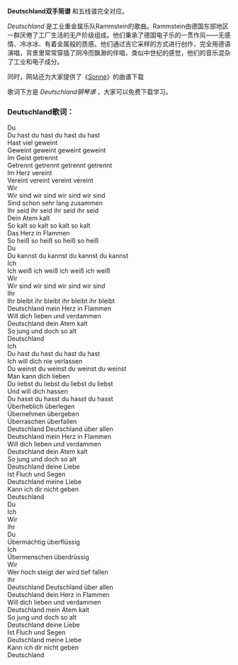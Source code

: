 

**Deutschland双手简谱** 和五线谱完全对应。

_Deutschland_
是工业重金属乐队Rammstein的歌曲。Rammstein由德国东部地区一群厌倦了工厂生活的无产阶级组成。他们秉承了德国电子乐的一贯作风——无感情、冷冰冰、有着金属般的质感。他们通过吉它采样的方式进行创作，完全用德语演唱，背景里常常穿插了阴冷而飘渺的伴唱，类似中世纪的感觉，他们的音乐混杂了工业和电子成分。

同时，网站还为大家提供了《[Sonne](Music-6528-Sonne-Rammstein.html "Sonne")》的曲谱下载

歌词下方是 _Deutschland钢琴谱_ ，大家可以免费下载学习。

### Deutschland歌词：

Du  
Du hast du hast du hast du hast  
Hast viel geweint  
Geweint geweint geweint geweint  
Im Geist getrennt  
Getrennt getrennt getrennt getrennt  
Im Herz vereint  
Vereint vereint vereint vereint  
Wir  
Wir sind wir sind wir sind wir sind  
Sind schon sehr lang zusammen  
Ihr seid ihr seid ihr seid ihr seid  
Dein Atem kalt  
So kalt so kalt so kalt so kalt  
Das Herz in Flammen  
So heiß so heiß so heiß so heiß  
Du  
Du kannst du kannst du kannst du kannst  
Ich  
Ich weiß ich weiß ich weiß ich weiß  
Wir  
Wir sind wir sind wir sind wir sind  
Ihr  
Ihr bleibt ihr bleibt ihr bleibt ihr bleibt  
Deutschland mein Herz in Flammen  
Will dich lieben und verdammen  
Deutschland dein Atem kalt  
So jung und doch so alt  
Deutschland  
Ich  
Du hast du hast du hast du hast  
Ich will dich nie verlassen  
Du weinst du weinst du weinst du weinst  
Man kann dich lieben  
Du liebst du liebst du liebst du liebst  
Und will dich hassen  
Du hasst du hasst du hasst du hasst  
Überheblich überlegen  
Übernehmen übergeben  
Überraschen überfallen  
Deutschland Deutschland über allen  
Deutschland mein Herz in Flammen  
Will dich lieben und verdammen  
Deutschland dein Atem kalt  
So jung und doch so alt  
Deutschland deine Liebe  
Ist Fluch und Segen  
Deutschland meine Liebe  
Kann ich dir nicht geben  
Deutschland  
Du  
Ich  
Wir  
Ihr  
Du  
Übermächtig überflüssig  
Ich  
Übermenschen überdrüssig  
Wir  
Wer hoch steigt der wird tief fallen  
Ihr  
Deutschland Deutschland über allen  
Deutschland dein Herz in Flammen  
Will dich lieben und verdammen  
Deutschland mein Atem kalt  
So jung und doch so alt  
Deutschland deine Liebe  
Ist Fluch und Segen  
Deutschland meine Liebe  
Kann ich dir nicht geben  
Deutschland

